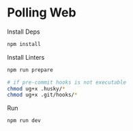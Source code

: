 # Polling Web

Install Deps

```bash
npm install
```

Install Linters

```bash
npm run prepare

# if pre-commit hooks is not executable
chmod ug+x .husky/*
chmod ug+x .git/hooks/*
```

Run

```bash
npm run dev
```
